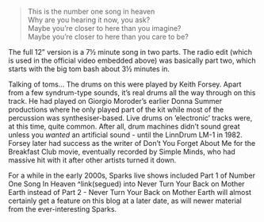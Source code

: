  > This is the number one song in heaven  
 > Why are you hearing it now, you ask?  
 > Maybe you’re closer to here than you imagine?  
 > Maybe you’re closer to here than you care to be?
 
 The full 12” version is a 7½ minute song in two parts. The radio edit (which is used in the official video embedded above) was basically part two, which starts with the big tom bash about 3½ minutes in.
 
 Talking of toms... The drums on this were played by Keith Forsey. Apart from a few syndrum-type sounds, it’s real drums all the way through on this track. He had played on Giorgio Moroder’s earlier Donna Summer productions where he only played part of the kit while most of the percussion was synthesiser-based.  Live drums on ’electronic’ tracks were, at this time, quite common. After all, drum machines didn’t sound great unless you _wanted_ an artificial sound - until the LinnDrum LM-1 in 1982. Forsey later had success as the writer of Don’t You Forget About Me for the Breakfast Club movie, eventually recorded by Simple Minds, who had massive hit with it after other artists turned it down.
 
 For a while in the early 2000s, Sparks live shows included Part 1 of Number One Song In Heaven ^link(segued) into Never Turn Your Back on Mother Earth instead of Part 2 -  Never Turn Your Back on Mother Earth will almost certainly get a feature on this blog at a later date, as will newer material from the ever-interesting Sparks.
